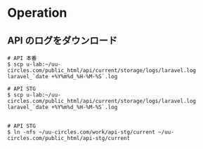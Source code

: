 # Operation

## API のログをダウンロード

```shell
# API 本番
$ scp u-lab:~/uu-circles.com/public_html/api/current/storage/logs/laravel.log laravel_`date +%Y%m%d_%H-%M-%S`.log

# API STG
$ scp u-lab:~/uu-circles.com/public_html/api/current/storage/logs/laravel.log laravel_`date +%Y%m%d_%H-%M-%S`.log
```

##

```shell
# API STG
$ ln -nfs ~/uu-circles.com/work/api-stg/current ~/uu-circles.com/public_html/api-stg/current
```
